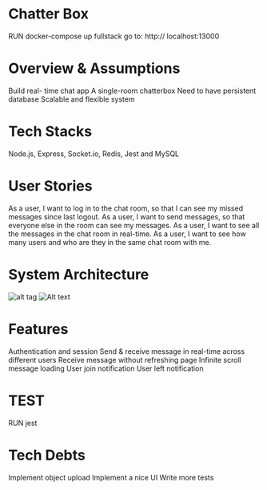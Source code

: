 # Chatter Box

RUN docker-compose up fullstack
go to: http:// localhost:13000

# Overview & Assumptions
Build real- time chat app
    A single-room chatterbox
    Need to have persistent database
    Scalable and flexible system

# Tech Stacks 
Node.js, Express, Socket.io, Redis, Jest and MySQL

# User Stories
As a user, I want to log in to the chat room, so that I can see my missed messages since last logout.
As a user, I want to send messages, so that everyone else in the room can see my messages.
As a user, I want to see all the messages in the chat room in real-time.
As a user, I want to see how many users and who are they in the same chat room with me.

# System Architecture
![alt tag](https://i.imgur.com/PeygIvQ.png)
![Alt text](https://i.imgur.com/PeygIvQ.png)

# Features
Authentication and session
Send & receive message in real-time across different users
Receive message without refreshing page
Infinite scroll message loading
User join notification
User left notification

# TEST
   RUN  jest

# Tech Debts
Implement object upload
Implement a nice UI
Write more tests

